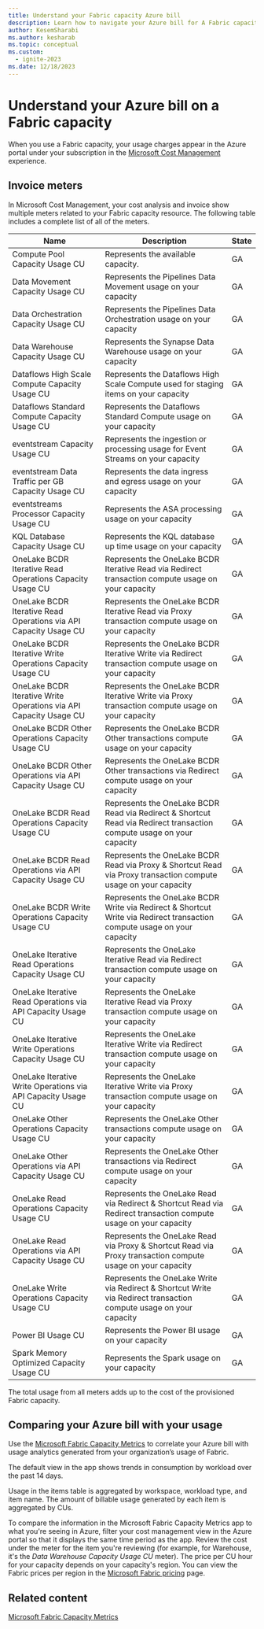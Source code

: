 ```yaml
---
title: Understand your Fabric capacity Azure bill
description: Learn how to navigate your Azure bill for A Fabric capacity.
author: KesemSharabi
ms.author: kesharab
ms.topic: conceptual
ms.custom:
  - ignite-2023
ms.date: 12/18/2023
---
```


# Understand your Azure bill on a Fabric capacity

When you use a Fabric capacity, your usage charges appear in the Azure portal under your subscription in the [Microsoft Cost Management](/azure/cost-management-billing/cost-management-billing-overview) experience.

## Invoice meters

In Microsoft Cost Management, your cost analysis and invoice show multiple meters related to your Fabric capacity resource. The following table includes a complete list of all of the meters.

| Name                                                  | Description                                                                                                             | State         |
| ----------------------------------------------------------------- | ----------------------------------------------------------------------------------------------------------------------- | ------------------- |
| Compute Pool Capacity Usage CU                                    | Represents the available capacity.                                                           | GA |
| Data Movement Capacity Usage CU                                   | Represents the Pipelines Data Movement usage on your capacity                                                           | GA |
| Data Orchestration Capacity Usage CU                              | Represents the Pipelines Data Orchestration usage on your capacity                                                      | GA |
| Data Warehouse Capacity Usage CU                                  | Represents the Synapse Data Warehouse usage on your capacity                                                            | GA |
| Dataflows High Scale Compute Capacity Usage CU                    | Represents the Dataflows High Scale Compute used for staging items on your capacity                                     | GA |
| Dataflows Standard Compute Capacity Usage CU                      | Represents the Dataflows Standard Compute usage on your capacity                                                        | GA |
| eventstream Capacity Usage CU                                     | Represents the ingestion or processing usage for Event Streams on your capacity                                         | GA |
| eventstream Data Traffic per GB Capacity Usage CU                 | Represents the data ingress and egress usage on your capacity                                                           | GA |
| eventstreams Processor Capacity Usage CU                          | Represents the ASA processing usage on your capacity                                                                    | GA |
| KQL Database Capacity Usage CU                                    | Represents the KQL database up time usage on your capacity                                                              | GA |
| OneLake BCDR Iterative Read Operations Capacity Usage CU          | Represents the OneLake BCDR Iterative Read via Redirect transaction compute usage on your capacity                      | GA |
| OneLake BCDR Iterative Read Operations via API Capacity Usage CU  | Represents the OneLake BCDR Iterative Read via Proxy transaction compute usage on your capacity                         | GA |
| OneLake BCDR Iterative Write Operations Capacity Usage CU         | Represents the OneLake BCDR Iterative Write via Redirect transaction compute usage on your capacity                     | GA |
| OneLake BCDR Iterative Write Operations via API Capacity Usage CU | Represents the OneLake BCDR Iterative Write via Proxy transaction compute usage on your capacity                        | GA |
| OneLake BCDR Other Operations Capacity Usage CU                   | Represents the OneLake BCDR Other transactions compute usage on your capacity                                           | GA |
| OneLake BCDR Other Operations via API Capacity Usage CU           | Represents the OneLake BCDR Other transactions via Redirect compute usage on your capacity                              | GA |
| OneLake BCDR Read Operations Capacity Usage CU                    | Represents the OneLake BCDR Read via Redirect & Shortcut Read via Redirect transaction compute usage on your capacity   | GA |
| OneLake BCDR Read Operations via API Capacity Usage CU            | Represents the OneLake BCDR Read via Proxy & Shortcut Read via Proxy transaction compute usage on your capacity         | GA |
| OneLake BCDR Write Operations Capacity Usage CU                   | Represents the OneLake BCDR Write via Redirect & Shortcut Write via Redirect transaction compute usage on your capacity | GA |
| OneLake Iterative Read Operations Capacity Usage CU               | Represents the OneLake Iterative Read via Redirect transaction compute usage on your capacity                           | GA |
| OneLake Iterative Read Operations via API Capacity Usage CU       | Represents the OneLake Iterative Read via Proxy transaction compute usage on your capacity                              | GA |
| OneLake Iterative Write Operations Capacity Usage CU              | Represents the OneLake Iterative Write via Redirect transaction compute usage on your capacity                          | GA |
| OneLake Iterative Write Operations via API Capacity Usage CU      | Represents the OneLake Iterative Write via Proxy transaction compute usage on your capacity                             | GA |
| OneLake Other Operations Capacity Usage CU                        | Represents the OneLake Other transactions compute usage on your capacity                                                | GA |
| OneLake Other Operations via API Capacity Usage CU                | Represents the OneLake Other transactions via Redirect compute usage on your capacity                                   | GA |
| OneLake Read Operations Capacity Usage CU                         | Represents the OneLake Read via Redirect & Shortcut Read via Redirect transaction compute usage on your capacity        | GA |
| OneLake Read Operations via API Capacity Usage CU                 | Represents the OneLake Read via Proxy & Shortcut Read via Proxy transaction compute usage on your capacity              | GA |
| OneLake Write Operations Capacity Usage CU                        | Represents the OneLake Write via Redirect & Shortcut Write via Redirect transaction compute usage on your capacity      | GA |
| Power BI Usage CU                                                 | Represents the Power BI usage on your capacity                                                                          | GA |
| Spark Memory Optimized Capacity Usage CU                          | Represents the Spark usage on your capacity                                                                             | GA |

The total usage from all meters adds up to the cost of the provisioned Fabric capacity.

## Comparing your Azure bill with your usage

Use the [Microsoft Fabric Capacity Metrics](metrics-app-compute-page.md) to correlate your Azure bill with usage analytics generated from your organization’s usage of Fabric.

The default view in the app shows trends in consumption by workload over the past 14 days.

Usage in the items table is aggregated by workspace, workload type, and item name. The amount of billable usage generated by each item is aggregated by CUs.

To compare the information in the Microsoft Fabric Capacity Metrics app to what you're seeing in Azure, filter your cost management view in the Azure portal so that it displays the same time period as the app. Review the cost under the meter for the item you're reviewing (for example, for Warehouse, it's the _Data Warehouse Capacity Usage CU_ meter). The price per CU hour for your capacity depends on your capacity's region. You can view the Fabric prices per region in the [Microsoft Fabric pricing](https://azure.microsoft.com/pricing/details/microsoft-fabric/) page.

## Related content

[Microsoft Fabric Capacity Metrics](metrics-app-compute-page.md)
